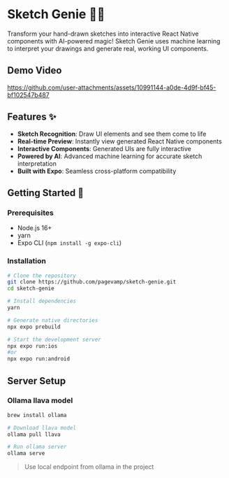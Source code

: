 # Sketch Genie 🎨✨

Transform your hand-drawn sketches into interactive React Native components with AI-powered magic! Sketch Genie uses machine learning to interpret your drawings and generate real, working UI components.

## Demo Video

https://github.com/user-attachments/assets/10991144-a0de-4d9f-bf45-bf102547b487

## Features ✨

- **Sketch Recognition**: Draw UI elements and see them come to life
- **Real-time Preview**: Instantly view generated React Native components
- **Interactive Components**: Generated UIs are fully interactive
- **Powered by AI**: Advanced machine learning for accurate sketch interpretation
- **Built with Expo**: Seamless cross-platform compatibility

## Getting Started 🚀

### Prerequisites

- Node.js 16+
- yarn
- Expo CLI (`npm install -g expo-cli`)

### Installation

```bash
# Clone the repository
git clone https://github.com/pagevamp/sketch-genie.git
cd sketch-genie

# Install dependencies
yarn

# Generate native directories
npx expo prebuild

# Start the development server
npx expo run:ios
#or
npx expo run:android
```

## Server Setup

### Ollama llava model

```bash
brew install ollama

# Download llava model
ollama pull llava

# Run ollama server
ollama serve
```

> Use local endpoint from ollama in the project
